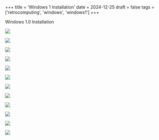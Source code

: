 +++
title = 'Windows 1 Installation'
date = 2024-12-25
draft = false
tags = ['retrocomputing', 'windows', 'windows1']
+++

Windows 1.0 Installation

![](https://imgur.com/lPKpfYl.png)

![](https://imgur.com/dekRsSC.png)

![](https://imgur.com/OEeQmi5.png)

![](https://imgur.com/Xxdyaoe.png)

![](https://imgur.com/AvtdDGC.png)

![](https://imgur.com/RheEeKN.png)

![](https://imgur.com/R0sHQ0j.png)

![](https://imgur.com/MrZjPwv.png)

![](https://imgur.com/5lJfwJH.png)

![](https://imgur.com/EEIK9fe.png)

![](https://imgur.com/x7RDC7u.png)

![](https://imgur.com/RYmCxTq.png)
